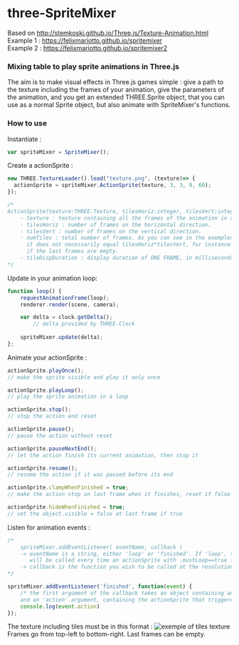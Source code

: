 # three-SpriteMixer
Based on http://stemkoski.github.io/Three.js/Texture-Animation.html  
Example 1 : https://felixmariotto.github.io/spritemixer    
Example 2 : https://felixmariotto.github.io/spritemixer2

### Mixing table to play sprite animations in Three.js ###

The aim is to make visual effects in Three.js games simple : give a path to the texture including the frames of your animation, give the parameters of the animation, and you get an extended THREE.Sprite object, that you can use as a normal Sprite object, but also animate with SpriteMixer's functions.

### How to use ###
Instantiate :
```javascript
var spriteMixer = SpriteMixer();
```  

Create a actionSprite :
```javascript
new THREE.TextureLoader().load("texture.png", (texture)=> {
  actionSprite = spriteMixer.ActionSprite(texture, 3, 3, 9, 60);
});

/*
ActionSprite(texture:THREE.Texture, tilesHoriz:integer, tilesVert:integer, numTiles:integer, tileDispDuration:integer)
	- texture : texture containing all the frames of the animation in a grid.
	- tilesHoriz : number of frames on the horizontal direction.
	- tilesVert : number of frames on the vertical direction.
	- numTiles : total number of frames. As you can see in the exemples,
	  it does not necessarily equal tilesHoriz*tilesVert, for instance
	  if the last frames are empty.
	- tileDispDuration : display duration of ONE FRAME, in milliseconds.
*/
```  

Update in your animation loop:
```javascript
function loop() {
	requestAnimationFrame(loop);
	renderer.render(scene, camera);

	var delta = clock.getDelta();
        // delta provided by THREE.Clock
			
	spriteMixer.update(delta);
};
```
Animate your actionSprite :
```javascript
actionSprite.playOnce();
// make the sprite visible and play it only once

actionSprite.playLoop();
// play the sprite animation in a loop

actionSprite.stop();
// stop the action and reset

actionSprite.pause();
// pause the action without reset

actionSprite.pauseNextEnd();
// let the action finish its current animation, then stop it

actionSprite.resume();
// resume the action if it was paused before its end

actionSprite.clampWhenFinished = true;
// make the action stop on last frame when it finishes, reset if false

actionSprite.hideWhenFinished = true;
// set the object.visible = false at last frame if true

```  

Listen for animation events :
```javascript
/*
	spriteMixer.addEventListener( eventName, callback )
	-> eventName is a string, either 'loop' or 'finished'. If 'loop', the callback
	   will be called every time an actionSprite with .mustLoop==true finishes a cycle.
	-> callback is the function you wish to be called at the resolution of this event.
*/

spriteMixer.addEventListener('finished', function(event) {
	/* the first argument of the callback takes an object containing an 'type' argument, which is either 'loop' or 'finished',
	and an 'action' argument, containing the actionSprite that triggered the event. */
	console.log(event.action)
});
```

The texture including tiles must be in this format :
![exemple of tiles texture](https://felixmariotto.s3.eu-west-3.amazonaws.com/tiles_texture.jpg)
Frames go from top-left to bottom-right. Last frames can be empty.

